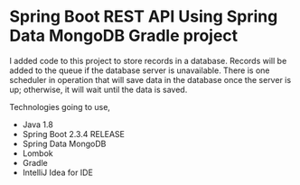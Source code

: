 # Spring Boot REST API Using Spring Data MongoDB Gradle project

I added code to this project to store records in a database. Records will be added to the queue if the database server is unavailable.
There is one scheduler in operation that will save data in the database once the server is up; otherwise, it will wait until the data is saved.

Technologies going to use,

- Java 1.8
- Spring Boot 2.3.4 RELEASE
- Spring Data MongoDB
- Lombok
- Gradle
- IntelliJ Idea for IDE

